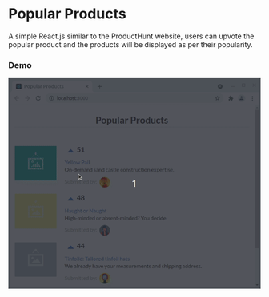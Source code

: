 # Popular Products

A simple React.js similar to the ProductHunt website, users can upvote the popular product and the products will be displayed as per their popularity.

### Demo
![project demo](https://github.com/divyu135/popular_products/blob/main/public/images/project.gif)